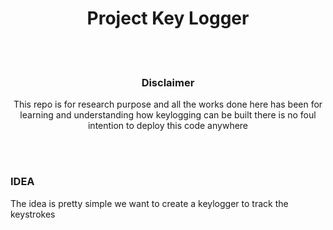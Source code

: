 <h1 align='center'> Project Key Logger </h1>

<br><br>
<div align='center'>
  <h3> Disclaimer</h3>
    <p> This repo is for research purpose and all the works done here has been for learning and understanding how keylogging can be built there is no foul intention to deploy this code anywhere </p>
  </div>
  
<br>
<br>

<div align='left'>
  <h3> IDEA </h3>
  <p> The idea is pretty simple we want to create a keylogger to track the keystrokes </p>
</div>
